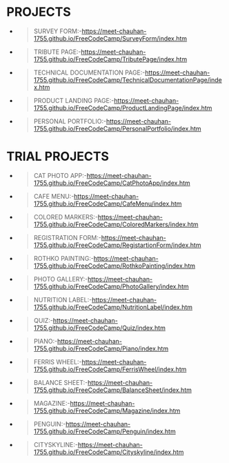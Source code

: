 # PROJECTS
- >SURVEY FORM:-https://meet-chauhan-1755.github.io/FreeCodeCamp/SurveyForm/index.htm

- >TRIBUTE PAGE:-https://meet-chauhan-1755.github.io/FreeCodeCamp/TributePage/index.htm

- >TECHNICAL DOCUMENTATION PAGE:-https://meet-chauhan-1755.github.io/FreeCodeCamp/TechnicalDocumentationPage/index.htm

- >PRODUCT LANDING PAGE:-https://meet-chauhan-1755.github.io/FreeCodeCamp/ProductLandingPage/index.htm

- >PERSONAL PORTFOLIO:-https://meet-chauhan-1755.github.io/FreeCodeCamp/PersonalPortfolio/index.htm

# TRIAL PROJECTS
- >CAT PHOTO APP:-https://meet-chauhan-1755.github.io/FreeCodeCamp/CatPhotoApp/index.htm

- >CAFE MENU:-https://meet-chauhan-1755.github.io/FreeCodeCamp/CafeMenu/index.htm

- >COLORED MARKERS:-https://meet-chauhan-1755.github.io/FreeCodeCamp/ColoredMarkers/index.htm

- >REGISTRATION FORM:-https://meet-chauhan-1755.github.io/FreeCodeCamp/RegistartionForm/index.htm

- >ROTHKO PAINTING:-https://meet-chauhan-1755.github.io/FreeCodeCamp/RothkoPainting/index.htm

- >PHOTO GALLERY:-https://meet-chauhan-1755.github.io/FreeCodeCamp/PhotoGallery/index.htm

- >NUTRITION LABEL:-https://meet-chauhan-1755.github.io/FreeCodeCamp/NutritionLabel/index.htm

- >QUIZ:-https://meet-chauhan-1755.github.io/FreeCodeCamp/Quiz/index.htm

- >PIANO:-https://meet-chauhan-1755.github.io/FreeCodeCamp/Piano/index.htm

- >FERRIS WHEEL:-https://meet-chauhan-1755.github.io/FreeCodeCamp/FerrisWheel/index.htm

- >BALANCE SHEET:-https://meet-chauhan-1755.github.io/FreeCodeCamp/BalanceSheet/index.htm

- >MAGAZINE:-https://meet-chauhan-1755.github.io/FreeCodeCamp/Magazine/index.htm

- >PENGUIN:-https://meet-chauhan-1755.github.io/FreeCodeCamp/Penguin/index.htm

- >CITYSKYLINE:-https://meet-chauhan-1755.github.io/FreeCodeCamp/Cityskyline/index.htm
